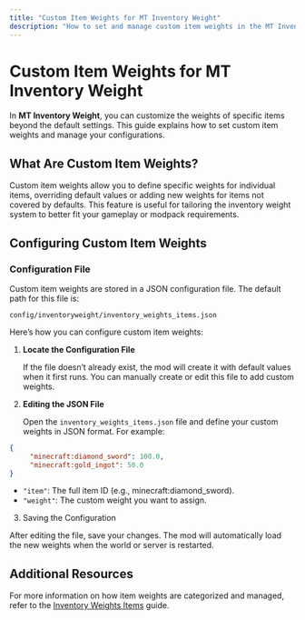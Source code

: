 ```yaml
---
title: "Custom Item Weights for MT Inventory Weight"
description: "How to set and manage custom item weights in the MT Inventory Weight mod."
---
```


# **Custom Item Weights for MT Inventory Weight**

In **MT Inventory Weight**, you can customize the weights of specific items beyond the default settings. This guide explains how to set custom item weights and manage your configurations.

## **What Are Custom Item Weights?**

Custom item weights allow you to define specific weights for individual items, overriding default values or adding new weights for items not covered by defaults. This feature is useful for tailoring the inventory weight system to better fit your gameplay or modpack requirements.

## **Configuring Custom Item Weights**

### **Configuration File**

Custom item weights are stored in a JSON configuration file. The default path for this file is:

`config/inventoryweight/inventory_weights_items.json`


Here’s how you can configure custom item weights:

1. **Locate the Configuration File**

   If the file doesn’t already exist, the mod will create it with default values when it first runs. You can manually create or edit this file to add custom weights.

2. **Editing the JSON File**

   Open the `inventory_weights_items.json` file and define your custom weights in JSON format. For example:

```json
{
     "minecraft:diamond_sword": 100.0,
     "minecraft:gold_ingot": 50.0
}
```

* `"item"`: The full item ID (e.g., minecraft:diamond_sword).
* `"weight"`: The custom weight you want to assign.

3. Saving the Configuration

After editing the file, save your changes. The mod will automatically load the new weights when the world or server is restarted.

## Additional Resources

For more information on how item weights are categorized and managed, refer to the [Inventory Weights Items](../options/inventory_weights_items.md) guide.